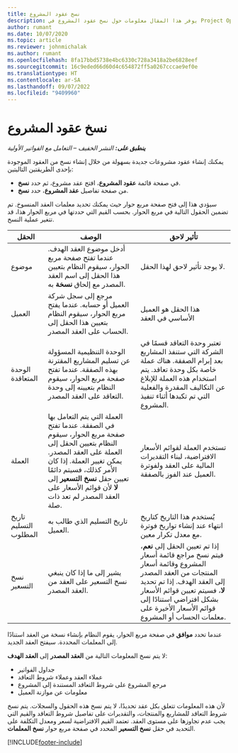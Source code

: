 ```yaml
---
title: نسخ عقود المشروع
description: يوفر هذا المقال معلومات حول نسخ عقود المشروع في Project Operations.
author: rumant
ms.date: 10/07/2020
ms.topic: article
ms.reviewer: johnmichalak
ms.author: rumant
ms.openlocfilehash: 8fa17bbd5738e4bc6330c728a3418a2be6828eef
ms.sourcegitcommit: 16c9eded66d60d4c654872ff5a0267cccae9ef0e
ms.translationtype: HT
ms.contentlocale: ar-SA
ms.lasthandoff: 09/07/2022
ms.locfileid: "9409960"
---
```

# <a name="copy-project-contracts"></a>نسخ عقود المشروع

_**ينطبق على:** النشر الخفيف – التعامل مع الفواتير الأولية_

يمكنك إنشاء عقود مشروعات جديدة بسهولة من خلال إنشاء نسخ من العقود الموجودة بإحدى الطريقتين التاليتين: 

  - في صفحة قائمة **عقود المشروع**، افتح عقد مشروع، ثم حدد **نسخ**.
  - من صفحة تفاصيل **عقد المشروع**، حدد **نسخ**.

سيؤدي هذا إلى فتح صفحة مربع حوار حيث يمكنك تحديد معلمات العقد المنسوخ. تم تضمين الحقول التالية في مربع الحوار. بحسب القيم التي حددتها في مربع الحوار هذا، قد تتغير عملية النسخ.

| **الحقل** | **الوصف** | **تأثير لاحق** |
| --- | --- | --- |
| موضوع | أدخل موضوع العقد الهدف. عندما تفتح صفحة مربع الحوار، سيقوم النظام بتعيين هذا الحقل إلى اسم العقد المصدر مع إلحاق **نسخة** به. | لا يوجد تأثير لاحق لهذا الحقل. |
| العميل | مرجع إلى سجل شركة العميل أو حسابه. عندما يفتح مربع الحوار، سيقوم النظام بتعيين هذا الحقل إلى الحساب على العقد المصدر. | هذا الحقل هو العميل الأساسي في العقد |
| الوحدة المتعاقدة | الوحدة التنظيمية المسؤولة عن تسليم المشاريع المقترنة بهذه الصفقة. عندما تفتح صفحة مربع الحوار، سيقوم النظام بتعيينه إلى وحدة التعاقد على العقد المصدر. | تعتبر وحدة التعاقد قسمًا في الشركة التي ستنفذ المشاريع بعد إبرام الصفقة. هناك عملة خاصة بكل وحدة تعاقد. يتم استخدام هذه العملة للإبلاغ عن التكاليف المقدرة والفعلية التي تم تكبدها أثناء تنفيذ المشروع. |
| ‏‏العملة | العملة التي يتم التعامل بها في الصفقة. عندما تفتح صفحة مربع الحوار، سيقوم النظام بتعيين الحقل إلى العملة على العقد المصدر. يمكن تغيير العملة. إذا كان الأمر كذلك، فسيتم دائمًا تعيين حقل **نسخ التسعير** إلى **لا** لأن قوائم الأسعار على العقد المصدر لم تعد ذات صلة. | تستخدم العملة لقوائم الأسعار الافتراضية، لبناء التقديرات المالية على العقد ولفوترة العميل عند الفوز بالصفقة. |
| تاريخ التسليم المطلوب | تاريخ التسليم الذي طالب به العميل. | يُستخدم هذا التاريخ كتاريخ انتهاء عند إنشاء تواريخ فوترة مع معدل تكرار معين. |
| نسخ التسعير | يشير إلى ما إذا كان ينبغي نسخ التسعير على العقد من العقد المصدر. | إذا تم تعيين الحقل إلى **نعم**، فيتم نسخ مراجع قائمة أسعار المشروع وقائمة أسعار المنتجات من العقد المصدر إلى العقد الهدف. إذا تم تحديد **لا**، فسيتم تعيين قوائم الأسعار بشكل افتراضي استنادًا إلى قوائم الأسعار الأخيرة على معلمات الحساب أو المشروع. |

عندما تحدد **موافق** في صفحة مربع الحوار، يقوم النظام بإنشاء نسخة من العقد استنادًا إلى المعلمات المحددة. سيفتح العقد الجديد.

لا يتم نسخ المعلومات التالية من **العقد المصدر** إلى **العقد الهدف**:

  - جداول الفواتير
  - عملاء العقد وعملاء شروط التعاقد
  - مرجع المشروع على شروط التعاقد المستندة إلى المشروع
  - معلومات عن موازنة العميل

لأن هذه المعلومات تتعلق بكل عقد تحديدًا، لا يتم نسخ هذه الحقول والسجلات. يتم نسخ شروط التعاقد للمشاريع والمنتجات، والتقديرات على تفاصيل شروط التعاقد والقيم التي يجب عدم تجاوزها على مستوى العقد. تعتمد القيم الافتراضية لسعر ومعدل التكلفة على التحديد في حقل **نسخ التسعير** المحدد في صفحة مربع حوار **نسخ المعلمات**.


[!INCLUDE[footer-include](../../includes/footer-banner.md)]
